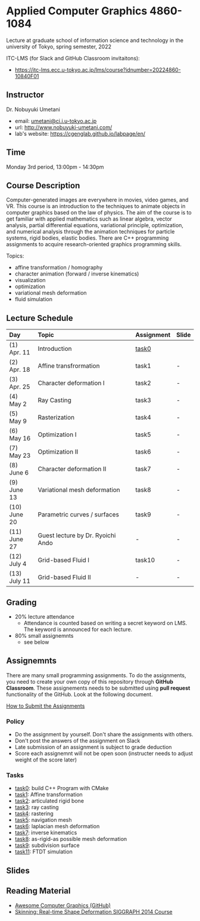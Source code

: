 # Applied Computer Graphics 4860-1084

Lecture at graduate school of information science and technology in the university of Tokyo, spring semester, 2022

ITC-LMS (for Slack and GitHub Classroom invitaitons): 

- https://itc-lms.ecc.u-tokyo.ac.jp/lms/course?idnumber=20224860-10840F01


## Instructor

Dr. Nobuyuki Umetani 
- email: umetani@ci.i.u-tokyo.ac.jp
- url: http://www.nobuyuki-umetani.com/
- lab's website: https://cgenglab.github.io/labpage/en/

## Time

Monday 3rd period, 13:00pm - 14:30pm


## Course Description

Computer-generated images are everywhere in movies, video games, and VR. 
This course is an introduction to the techniques to animate objects in computer graphics based on the law of physics. 
The aim of the course is to get familiar with applied mathematics such as linear algebra, vector analysis, partial differential equations, variational principle, optimization, and numerical analysis through the animation techniques for particle systems, rigid bodies, elastic bodies. 
There are C++ programming assignments to acquire research-oriented graphics programming skills. 

Topics:
- affine transformation / homography
- character animation (forward / inverse kinematics)
- visualization
- optimization
- variational mesh deformation
- fluid simulation


## Lecture Schedule

| Day | Topic | Assignment | Slide |
|:----|:---|:---|:---|
|(1)<br>Apr. 11| Introduction | [task0](task0) | |
|(2)<br>Apr. 18| Affine transfrormation | task1 | - |
|(3)<br>Apr. 25| Character deformation Ⅰ | task2 | - |
|(4)<br>May 2| Ray Casting | task3 | - |
|(5)<br>May 9| Rasterization | task4 | - |
|(6)<br>May 16| Optimization Ⅰ | task5 | - |
|(7)<br>May 23| Optimization Ⅱ | task6 | - |
|(8)<br>June 6|  Character deformation Ⅱ | task7 | - |
|(9)<br>June 13| Variational mesh deformation | task8 | - |
|(10)<br>June 20| Parametric curves / surfaces | task9 | - |
|(11)<br>June 27| Guest lecture by Dr. Ryoichi Ando | - | - |
|(12)<br>July 4| Grid-based Fluid Ⅰ | task10 | - |
|(13)<br>July 11| Grid-based Fluid Ⅱ | - | - |




## Grading

- 20% lecture attendance
  - Attendance is counted based on writing a secret keyword on LMS. The keyword is announced for each lecture.  
- 80% small assignemnts
  - see below

## Assignemnts

There are many small programming assignments. To do the assignments, you need to create your own copy of this repository through **GitHub Classroom**.  These assignements needs to be submitted using **pull request** functionality of the GitHub. Look at the following document. 

[How to Submit the Assignments](doc/submit.md)

### Policy

- Do the assignment by yourself. Don't share the assignments with others.
- Don't post the answers of the assignment on Slack 
- Late submission of an assignment is subject to grade deduction
- Score each assignemnt will not be open soon (instructer needs to adjust weight of the score later)

### Tasks

- [task0](task0): build C++ Program with CMake
- [task1](task1): Affine transformation
- [task2](task2): articulated rigid bone
- [task3](task3): ray casting 
- [task4](task4): rastering
- [task5](task5): navigation mesh
- [task6](task6): laplacian mesh deformation
- [task7](task7): inverse kinematics
- [task8](task8): as-rigid-as possible mesh deformation
- [task9](task9): subdivision surface
- [task11](task11): FTDT simulation


## Slides





## Reading Material

- [Awesome Computer Graphics (GitHub)](https://github.com/luisnts/awesome-computer-graphics)
- [Skinning: Real-time Shape Deformation SIGGRAPH 2014 Course](https://skinning.org/)


